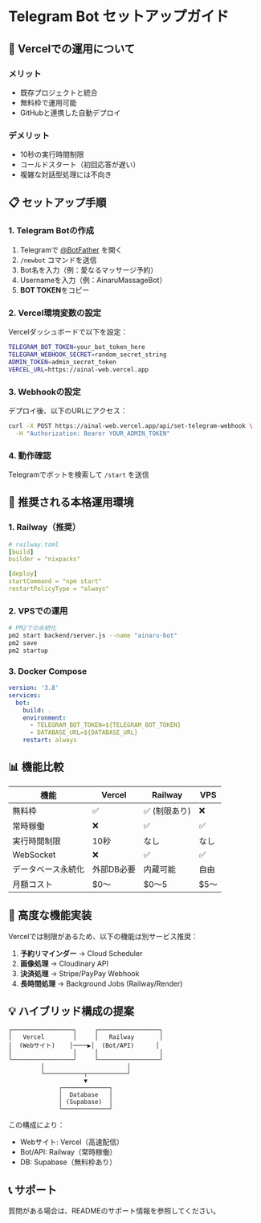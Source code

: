 # Telegram Bot セットアップガイド

## 🤖 Vercelでの運用について

### メリット
- 既存プロジェクトと統合
- 無料枠で運用可能
- GitHubと連携した自動デプロイ

### デメリット
- 10秒の実行時間制限
- コールドスタート（初回応答が遅い）
- 複雑な対話型処理には不向き

## 📋 セットアップ手順

### 1. Telegram Botの作成

1. Telegramで [@BotFather](https://t.me/botfather) を開く
2. `/newbot` コマンドを送信
3. Bot名を入力（例：愛なるマッサージ予約）
4. Usernameを入力（例：AinaruMassageBot）
5. **BOT TOKEN**をコピー

### 2. Vercel環境変数の設定

Vercelダッシュボードで以下を設定：

```bash
TELEGRAM_BOT_TOKEN=your_bot_token_here
TELEGRAM_WEBHOOK_SECRET=random_secret_string
ADMIN_TOKEN=admin_secret_token
VERCEL_URL=https://ainal-web.vercel.app
```

### 3. Webhookの設定

デプロイ後、以下のURLにアクセス：

```bash
curl -X POST https://ainal-web.vercel.app/api/set-telegram-webhook \
  -H "Authorization: Bearer YOUR_ADMIN_TOKEN"
```

### 4. 動作確認

Telegramでボットを検索して `/start` を送信

## 🚀 推奨される本格運用環境

### 1. Railway（推奨）
```yaml
# railway.toml
[build]
builder = "nixpacks"

[deploy]
startCommand = "npm start"
restartPolicyType = "always"
```

### 2. VPSでの運用
```bash
# PM2での永続化
pm2 start backend/server.js --name "ainaru-bot"
pm2 save
pm2 startup
```

### 3. Docker Compose
```yaml
version: '3.8'
services:
  bot:
    build: .
    environment:
      - TELEGRAM_BOT_TOKEN=${TELEGRAM_BOT_TOKEN}
      - DATABASE_URL=${DATABASE_URL}
    restart: always
```

## 📊 機能比較

| 機能 | Vercel | Railway | VPS |
|------|--------|---------|-----|
| 無料枠 | ✅ | ✅ (制限あり) | ❌ |
| 常時稼働 | ❌ | ✅ | ✅ |
| 実行時間制限 | 10秒 | なし | なし |
| WebSocket | ❌ | ✅ | ✅ |
| データベース永続化 | 外部DB必要 | 内蔵可能 | 自由 |
| 月額コスト | $0〜 | $0〜5 | $5〜 |

## 🔧 高度な機能実装

Vercelでは制限があるため、以下の機能は別サービス推奨：

1. **予約リマインダー** → Cloud Scheduler
2. **画像処理** → Cloudinary API
3. **決済処理** → Stripe/PayPay Webhook
4. **長時間処理** → Background Jobs (Railway/Render)

## 💡 ハイブリッド構成の提案

```
┌─────────────────┐     ┌─────────────────┐
│   Vercel        │     │   Railway       │
│  (Webサイト)    │────▶│  (Bot/API)      │
│                 │     │                 │
└─────────────────┘     └─────────────────┘
         │                       │
         └───────────┬───────────┘
                     ▼
              ┌─────────────┐
              │  Database   │
              │ (Supabase)  │
              └─────────────┘
```

この構成により：
- Webサイト: Vercel（高速配信）
- Bot/API: Railway（常時稼働）
- DB: Supabase（無料枠あり）

## 📞 サポート

質問がある場合は、READMEのサポート情報を参照してください。